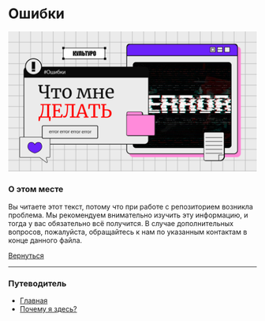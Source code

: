 # Ошибки

[![Picture](https://github.com/AsQqqq/culturo/blob/master/GitAssets/image/er1.png?raw=true)](#ошибки)

### О этом месте

Вы читаете этот текст, потому что при работе с репозиторием возникла проблема. Мы рекомендуем внимательно изучить эту информацию, и тогда у вас обязательно всё получится. В случае дополнительных вопросов, пожалуйста, обращайтесь к нам по указанным контактам в конце данного файла.

[Вернуться]()

---

### Путеводитель

- [Главная](#ошибки)
- [Почему я здесь?](#о-этом-месте)
